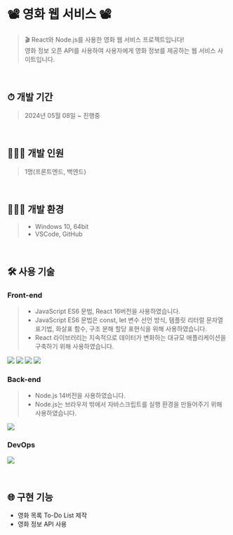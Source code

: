 # 📽 영화 웹 서비스 📽
> 🎬 React와 Node.js를 사용한 영화 웹 서비스 프로젝트입니다!<br>
> 영화 정보 오픈 API를 사용하여 사용자에게 영화 정보를 제공하는 웹 서비스 사이트입니다.
<br>

## ⏱ 개발 기간
> 2024년 05월 08일 ~ 진행중
<br>

## 🙋🏻‍♀️ 개발 인원
> 1명(프론트엔드, 백엔드)
<br>

## 👩🏻‍💻 개발 환경
> * Windows 10, 64bit
> * VSCode, GitHub
<br>

## 🛠 사용 기술
### Front-end
> * JavaScript ES6 문법, React 16버전을 사용하였습니다.
> * JavaScript ES6 문법은 const, let 변수 선언 방식, 템플릿 리터럴 문자열 표기법, 화살표 함수, 구조 분해 할당 표현식을 위해 사용하였습니다.
> * React 라이브러리는 지속적으로 데이터가 변화하는 대규모 애플리케이션을 구축하기 위해 사용하였습니다.
 <p>
  <!-- HTML5 스킬 아이콘 -->
  <img src="https://img.shields.io/badge/HTML5-E34F26?style=for-the-badge&logo=html5&logoColor=white"/>
  <!-- CSS3 스킬 아이콘 -->
  <img src="https://img.shields.io/badge/CSS3-1572B6?style=for-the-badge&logo=CSS3&logoColor=white">
  <!-- JavaScript 스킬 아이콘 -->
  <img src="https://img.shields.io/badge/JavaScript-F7DF1E?style=for-the-badge&logo=JavaScript&logoColor=white"/>
  <!-- React 스킬 아이콘 -->
  <img src="https://img.shields.io/badge/React-20232A?style=for-the-badge&logo=react&logoColor=61DAFB"/>
 </p>

### Back-end
> * Node.js 14버전을 사용하였습니다.
> * Node.js는 브라우저 밖에서 자바스크립트를 실행 환경을 만들어주기 위해 사용하였습니다.
 <p>
  <!-- Node.js 스킬 아이콘 -->
  <img src="https://img.shields.io/badge/Node.js-43853D?style=for-the-badge&logo=node.js&logoColor=white"/>
 </p>

### DevOps
  <p>
    <!-- GitHub 스킬 아이콘 -->
    <img src="https://img.shields.io/badge/GitHub-100000?style=for-the-badge&logo=github&logoColor=white"/>
  </p>
<br>

## 🌐 구현 기능
* 영화 목록 To-Do List 제작
* 영화 정보 API 사용
